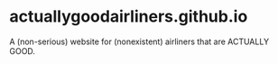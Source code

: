 # actuallygoodairliners.github.io
A (non-serious) website for (nonexistent) airliners that are ACTUALLY GOOD.
